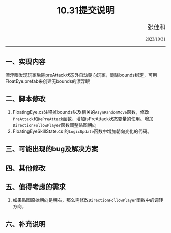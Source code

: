 # <center>10.31提交说明
<p align='right' style="font-size:19px;font-family:华文行楷"> 张佳和</p>
<p align='right'style='font-family:chiller'> 2023/10/31 </p>

 ___ ____   


## 一、实现内容
漂浮眼发现玩家后除preAttack状态外自动朝向玩家，删除bounds绑定，可用FloatEye.prefab来创建无bounds的漂浮眼
## 二、脚本修改
1. FloatingEye.cs注释掉bounds以及相关的`AsynRandomMove`函数，修改`PreAttack`和`DePreAttack`函数，增加isPreAttack状态变量的使用。增加`DirectionFollowPlayer`函数调整贴图朝向
2. FloatingEyeSkillState.cs 的`LogicUpdate`函数中增加朝向变化的代码。
## 三、可能出现的bug及解决方案
## 四、其他修改
## 五、值得考虑的需求
1. 如果贴图原始朝向是朝右，那么需修改`DirectionFollowPlayer`函数中的调转方向。
## 六、补充说明

